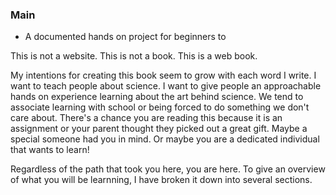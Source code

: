 ### Main

- A documented hands on project for beginners to 

This is not a website. This is not a book. This is a web book. 

My intentions for creating this book seem to grow with each word I write. I want to teach people about science. I want to give people an approachable hands on experience learning about the art behind science. We tend to associate learning with school or being forced to do something we don't care about. There's a chance you are reading this because it is an assignment or your parent thought they picked out a great gift. Maybe a special someone had you in mind. Or maybe you are a dedicated individual that wants to learn!

Regardless of the path that took you here, you are here. To give an overview of what you will be learnning, I have broken it down into several sections.